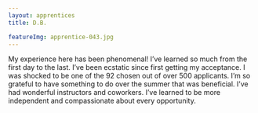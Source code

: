 ```yaml
---
layout: apprentices
title: D.B.

featureImg: apprentice-043.jpg
---
```


My experience here has been phenomenal! I’ve learned so much from the first day to the last. I’ve been ecstatic since first getting my acceptance. I was shocked to be one of the 92 chosen out of over 500 applicants. I’m so grateful to have something to do over the summer that was beneficial. I’ve had wonderful instructors and coworkers. I’ve learned to be more independent and compassionate about every opportunity. 
